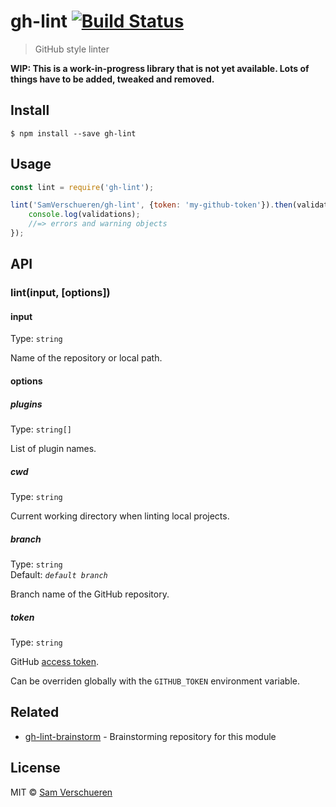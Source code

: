 # gh-lint [![Build Status](https://travis-ci.org/SamVerschueren/gh-lint.svg?branch=master)](https://travis-ci.org/SamVerschueren/gh-lint)

> GitHub style linter

**WIP: This is a work-in-progress library that is not yet available. Lots of things have to be added, tweaked and removed.**

## Install

```
$ npm install --save gh-lint
```


## Usage

```js
const lint = require('gh-lint');

lint('SamVerschueren/gh-lint', {token: 'my-github-token'}).then(validations => {
	console.log(validations);
	//=> errors and warning objects
});
```


## API

### lint(input, [options])

#### input

Type: `string`

Name of the repository or local path.

#### options

##### plugins

Type: `string[]`

List of plugin names.

##### cwd

Type: `string`

Current working directory when linting local projects.

##### branch

Type: `string`<br>
Default: *`default branch`*

Branch name of the GitHub repository.

##### token

Type: `string`

GitHub [access token](https://github.com/settings/tokens/new).

Can be overriden globally with the `GITHUB_TOKEN` environment variable.


## Related

- [gh-lint-brainstorm](https://github.com/SamVerschueren/gh-lint-brainstorm) - Brainstorming repository for this module


## License

MIT © [Sam Verschueren](http://github.com/SamVerschueren)
